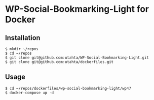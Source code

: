 # WP-Social-Bookmarking-Light for Docker

## Installation

```
$ mkdir ~/repos
$ cd ~/repos
$ git clone git@github.com:utahta/WP-Social-Bookmarking-Light.git
$ git clone git@github.com:utahta/dockerfiles.git
```

## Usage

```
$ cd ~/repos/dockerfiles/wp-social-bookmarking-light/wp47
$ docker-compose up -d
```

